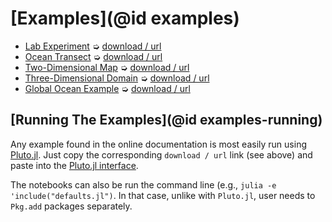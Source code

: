 # [Examples](@id examples)

- [Lab Experiment](0D_experiment.html) ➭ [download / url](0D_experiment.jl)
- [Ocean Transect](vertical_2D_example.html) ➭ [download / url](vertical_2D_example.jl)
- [Two-Dimensional Map](horizontal_2D_example.html) ➭ [download / url](horizontal_2D_example.jl)
- [Three-Dimensional Domain](surface_mixing_3D_example.html) ➭ [download / url](surface_mixing_3D_example.jl)
- [Global Ocean Example](global_ocean_2D_example.html) ➭ [download / url](global_ocean_2D_example.jl)

## [Running The Examples](@id examples-running)

Any example found in the online documentation is most easily run using [Pluto.jl](https://github.com/fonsp/Pluto.jl). Just copy the corresponding `download / url` link (see above) and paste into the [Pluto.jl interface](https://github.com/fonsp/Pluto.jl/wiki/🔎-Basic-Commands-in-Pluto).

The notebooks can also be run the command line (e.g., `julia -e 'include("defaults.jl")`. In that case, unlike with `Pluto.jl`, user needs to `Pkg.add` packages separately.
